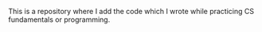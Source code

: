 This is a repository where I add the code which I wrote while practicing CS fundamentals or programming.
